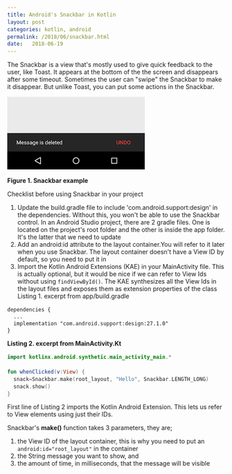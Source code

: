```yaml
---
title: Android's Snackbar in Kotlin
layout: post
categories: kotlin, android
permalink: /2018/06/snackbar.html
date:   2018-06-19 
---
```


The Snackbar is a view that's mostly used to give quick feedback to the user, like Toast. It appears at the bottom of the the screen and disappears after some timeout. Sometimes the user can "swipe" the Snackbar to make it disappear. But unlike Toast, you can put some actions in the Snackbar.
   
![](/images/android-snackbar-with-action-callback-undo.png)

**Figure 1. Snackbar example**

Checklist before using Snackbar in your project

1. Update the build.gradle file to include 'com.android.support:design' in the dependencies. Without this, you won't be able to use the Snackbar control. In an Android Studio project, there are 2 gradle files. One is located on the project's root folder and the other is inside the app folder. It's the latter that we need to update
2. Add an android:id attribute to the layout container.You will refer to it later when you use Snackbar. The layout container doesn't have a View ID by default, so you need to put it in
3. Import the Kotlin Android Extensions (KAE) in your MainActivity file. This is actually optional, but it would be nice if we can refer to View Ids without using `findViewById()`. The KAE synthesizes all the View Ids in the layout files and exposes them as extension properties of the class
Listing 1. excerpt from app/build.gradle

```
dependencies {
  ...
  implementation "com.android.support:design:27.1.0"
}
```

**Listing 2. excerpt from MainActivity.Kt**
```kotlin
import kotlinx.android.synthetic.main_activity_main.* 

fun whenClicked(v:View) {
  snack=Snackbar.make(root_layout, "Hello", Snackbar.LENGTH_LONG)
  snack.show()
}
```

First line of Listing 2 imports the Kotlin Android Extension. This lets us refer to View elements using just their IDs.

Snackbar's **make()** function takes 3 parameters, they are;

1. the View ID of the layout container, this is why you need to put an `android:id="root_layout"` in the container
2. the String message you want to show, and
3. the amount of time, in milliseconds, that the message will be visible
 